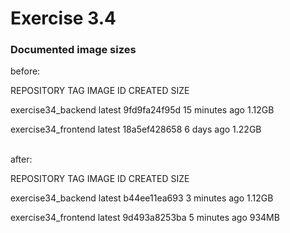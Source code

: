 # Exercise 3.4

### Documented image sizes

before:

REPOSITORY                  TAG       IMAGE ID       CREATED          SIZE

exercise34_backend          latest    9fd9fa24f95d   15 minutes ago   1.12GB

exercise34_frontend         latest    18a5ef428658   6 days ago       1.22GB

<br>
after:

REPOSITORY                  TAG       IMAGE ID       CREATED          SIZE

exercise34_backend          latest    b44ee11ea693   3 minutes ago    1.12GB

exercise34_frontend         latest    9d493a8253ba   5 minutes ago    934MB


